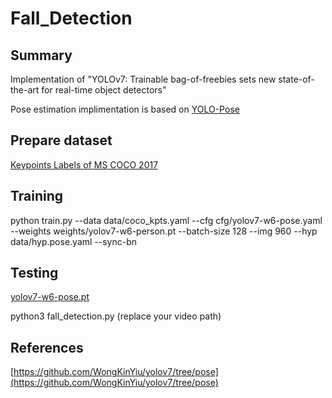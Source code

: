 # Fall_Detection
## Summary 
Implementation of "YOLOv7: Trainable bag-of-freebies sets new state-of-the-art for real-time object detectors"

Pose estimation implimentation is based on [YOLO-Pose](https://arxiv.org/abs/2204.06806)
## Prepare dataset
[Keypoints Labels of MS COCO 2017](https://github.com/WongKinYiu/yolov7/releases/download/v0.1/coco2017labels-keypoints.zip)
## Training
python train.py --data data/coco_kpts.yaml --cfg cfg/yolov7-w6-pose.yaml --weights weights/yolov7-w6-person.pt --batch-size 128 --img 960 --hyp data/hyp.pose.yaml --sync-bn
## Testing
[yolov7-w6-pose.pt](https://github.com/WongKinYiu/yolov7/releases/download/v0.1/yolov7-w6-pose.pt)

python3 fall_detection.py (replace your video path)
## References
[https://github.com/WongKinYiu/yolov7/tree/pose](https://github.com/WongKinYiu/yolov7/tree/pose)
